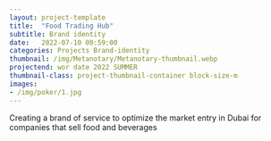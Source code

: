```yaml
---
layout: project-template
title:  "Food Trading Hub"
subtitle: Brand identity
date:   2022-07-10 00:59:00
categories: Projects Brand-identity
thumbnail: /img/Metanotary/Metanotary-thumbnail.webp
projectend: wor date 2022 SUMMER
thumbnail-class: project-thumbnail-container block-size-m
images:
- /img/poker/1.jpg
---
```


Creating a brand of service to optimize the market entry in Dubai for companies that sell food and beverages